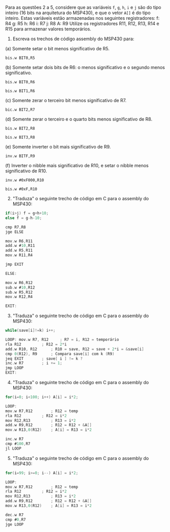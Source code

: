 Para as questões 2 a 5, considere que as variáveis `f`, `g`, `h`, `i` e `j` são do tipo inteiro (16 bits na arquitetura do MSP430), 
e que o vetor `A[]` é do tipo inteiro. Estas variáveis estão armazenadas nos seguintes registradores:
	f: R4
	g: R5
	h: R6
	i: R7
	j: R8
	A: R9
Utilize os registradores R11, R12, R13, R14 e R15 para armazenar valores temporários.

1. Escreva os trechos de código assembly do MSP430 para:

(a) Somente setar o bit menos significativo de R5.
  
  `bis.w BIT0,R5`
  
(b) Somente setar dois bits de R6: o menos significativo e o segundo menos significativo.
  
  `bis.w BIT0,R6`
  
  `bis.w BIT1,R6`
  
(c) Somente zerar o terceiro bit menos significativo de R7.
  
  `bic.w BIT2,R7`
  
(d) Somente zerar o terceiro e o quarto bits menos significativo de R8.
  
  `bis.w BIT2,R8`
  
  `bis.w BIT3,R8`
  
(e) Somente inverter o bit mais significativo de R9.
  
  `inv.w BITF,R9`
  
(f) Inverter o nibble mais significativo de R10, e setar o nibble menos significativo de R10. 
  
  `inv.w #0xF000,R10`
  
  `bis.w #0xF,R10`

2. "Traduza" o seguinte trecho de código em C para o assembly do MSP430:

```C
if(i>j) f = g+h+10;
else f = g-h-10;
```

```C
cmp R7,R8
jge ELSE

mov.w R6,R11
add.w #10,R11
add.w R5,R11
mov.w R11,R4

jmp EXIT

ELSE:

mov.w R6,R12
sub.w #10,R12
sub.w R5,R12
mov.w R12,R4

EXIT:

```

3. "Traduza" o seguinte trecho de código em C para o assembly do MSP430:

```C
while(save[i]!=k) i++;
```

```C
LOOP: mov.w R7, R12 	; R7 = i, R12 = temporário
rla R12 		; R12 = 2*i
add.w R10, R12 		; R10 = save, R12 = save + 2*i = &save[i]
cmp 0(R12), R9 		; Compara save[i] com k (R9)
jeq EXIT 		; save[ i ] != k ?
inc.w R7 		; i += 1;
jmp LOOP
EXIT:
```

4. "Traduza" o seguinte trecho de código em C para o assembly do MSP430:

```C
for(i=0; i<100; i++) A[i] = i*2;
```

```C
LOOP:
mov.w R7,R12 		; R12 = temp
rla R12 		; R12 = i*2
mov R12,R13 		; R13 = i*2
add.w R9,R12 		; R12 = R12 + &A[]
mov.w R13,0(R12) 	; A[i] = R13 = i*2

inc.w R7
cmp #100,R7
jl LOOP
```

5. "Traduza" o seguinte trecho de código em C para o assembly do MSP430:

```C
for(i=99; i>=0; i--) A[i] = i*2;
```

```C
LOOP:
mov.w R7,R12 		; R12 = temp
rla R12 		; R12 = i*2
mov R12,R13 		; R13 = i*2
add.w R9,R12 		; R12 = R12 + &A[]
mov.w R13,0(R12) 	; A[i] = R13 = i*2

dec.w R7
cmp #0,R7
jge LOOP
```
